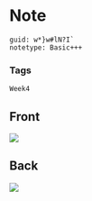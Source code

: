 # Note
```
guid: w*}w#lN?I`
notetype: Basic+++
```

### Tags
```
Week4
```

## Front
<img src="paste-42aa1d0879b01ebbebd8df5e6c2e12c835b2e5de.jpg">

## Back
<img src="paste-ffa5a565a0121b76a7438211591f9f99f8558fd1.jpg">
